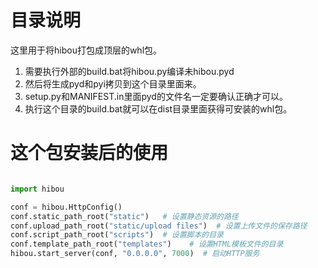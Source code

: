 # 目录说明
这里用于将hibou打包成顶层的whl包。<br>
1. 需要执行外部的build.bat将hibou.py编译未hibou.pyd
2. 然后将生成pyd和pyi拷贝到这个目录里面来。
3. setup.py和MANIFEST.in里面pyd的文件名一定要确认正确才可以。
4. 执行这个目录的build.bat就可以在dist目录里面获得可安装的whl包。

# 这个包安装后的使用
```python

import hibou

conf = hibou.HttpConfig()
conf.static_path_root("static")   # 设置静态资源的路径
conf.upload_path_root("static/upload files")  # 设置上传文件的保存路径
conf.script_path_root("scripts")  # 设置脚本的目录
conf.template_path_root("templates")    # 设置HTML模板文件的目录
hibou.start_server(conf, "0.0.0.0", 7000)  # 启动HTTP服务

```